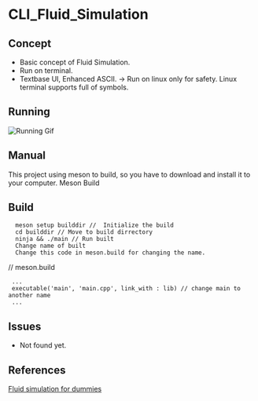 # CLI_Fluid_Simulation
## Concept
- Basic concept of Fluid Simulation.
- Run on terminal.
- Textbase UI, Enhanced ASCII. -> Run on linux only for safety. Linux terminal supports full of symbols.
## Running
![Running Gif](./img/running.gif)

## Manual
This project using meson to build, so you have to download and install it to your computer. Meson Build

## Build
```
  meson setup builddir //  Initialize the build
  cd builddir // Move to build dirrectory
  ninja && ./main // Run built
  Change name of built
  Change this code in meson.build for changing the name.
```
// meson.build
 ```
  ...
  executable('main', 'main.cpp', link_with : lib) // change main to another name
  ...
```
## Issues
- Not found yet.
## References
[Fluid simulation for dummies](https://mikeash.com/pyblog/fluid-simulation-for-dummies.html)
